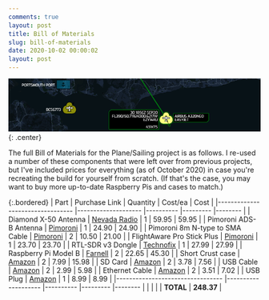 ```yaml
---
comments: true
layout: post
title: Bill of Materials
slug: bill-of-materials
date: 2020-10-02 00:00:02
layout: post
---
```


![Plane Sailing Banner](/hardware/planesailing/banner2.png){: .center}

The full Bill of Materials for the Plane/Sailing project is as follows. I re-used a number of these components that were left over from previous projects, but I've included prices for everything (as of October 2020) in case you're recreating the build for yourself from scratch. (If that's the case, you may want to buy more up-to-date Raspberry Pis and cases to match.)

{:.bordered}
| Part                              | Purchase Link        | Quantity  | Cost/ea   | Cost    |
|---------------------------------  |--------------------  |---------- |---------  |-------- |
| Diamond X-50 Antenna              | [Nevada Radio][1]    | 1         | 59.95     | 59.95   |
| Pimoroni ADS-B Antenna            | [Pimoroni][2]        | 1         | 24.90     | 24.90   |
| Pimoroni 8m N-type to SMA Cable   | [Pimoroni][3]        | 2         | 10.50     | 21.00   |
| FlightAware Pro Stick Plus        | [Pimoroni][4]        | 1         | 23.70     | 23.70   |
| RTL-SDR v3 Dongle                 | [Technofix][5]       | 1         | 27.99     | 27.99   |
| Raspberry Pi Model B              | [Farnell][6]         | 2         | 22.65     | 45.30   |
| Short Crust case                  | [Amazon][7]          | 2         | 7.99      | 15.98   |
| SD Card                           | [Amazon][8]          | 2         | 3.78      | 7.56    |
| USB Cable                         | [Amazon][9]          | 2         | 2.99      | 5.98    |
| Ethernet Cable                    | [Amazon][10]         | 2         | 3.51      | 7.02    |
| USB Plug                          | [Amazon][11]         | 1         | 8.99      | 8.99    |
|---------------------------------  |--------------------  |---------- |---------  |-------- |
|                                   |                      |           | **TOTAL** | **248.37**  |

[1]: https://www.nevadaradio.co.uk/product/diamond-x-50/
[2]: https://shop.pimoroni.com/products/ads-b-1090-mhz-antenna-0-6m-5-5dbi
[3]: https://shop.pimoroni.com/products/type-n-male-to-sma-male-cable-for-ads-b-antenna?variant=31058670026835
[4]: https://shop.pimoroni.com/products/pro-stick-plus-high-performance-usb-sdr-ads-b-receiver
[5]: https://shop.technofix.uk/super-stable-1ppm-tcxo-r820t2-tuner-rtl2832u-rtl-sdr-usb-stick-version-3
[6]: https://cpc.farnell.com/raspberry-pi/raspberry-modb-512/raspberry-pi-board-model-b-512mb/dp/SC13456
[7]: https://www.amazon.co.uk/gp/product/B00KAE1X70/
[8]: https://www.amazon.co.uk/gp/product/B07YGZ7FY7/
[9]: https://www.amazon.co.uk/gp/product/B0171L4P6U/
[10]: https://www.amazon.co.uk/gp/product/B004WCURXM/
[11]: https://www.amazon.co.uk/gp/product/B07X1RW3RL/
